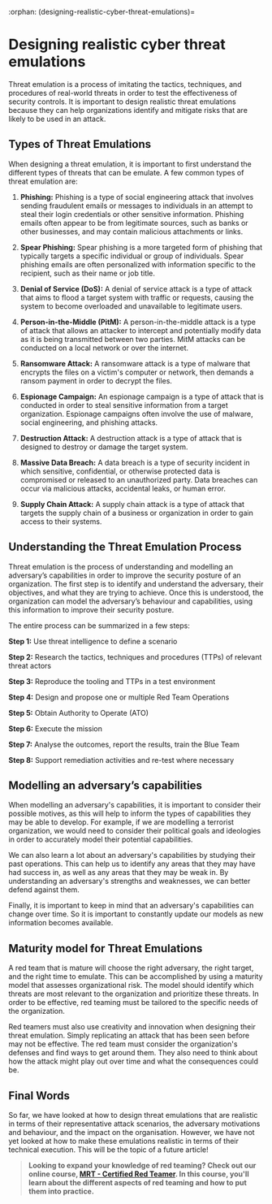 :orphan:
(designing-realistic-cyber-threat-emulations)=
# Designing realistic cyber threat emulations

Threat emulation is a process of imitating the tactics, techniques, and procedures of real-world threats in order to test the effectiveness of security controls. It is important to design realistic threat emulations because they can help organizations identify and mitigate risks that are likely to be used in an attack.

## Types of Threat Emulations

When designing a threat emulation, it is important to first understand the different types of threats that can be emulate. A few common types of threat emulation are:

1. **Phishing:** Phishing is a type of social engineering attack that involves sending fraudulent emails or messages to individuals in an attempt to steal their login credentials or other sensitive information. Phishing emails often appear to be from legitimate sources, such as banks or other businesses, and may contain malicious attachments or links.

2. **Spear Phishing:** Spear phishing is a more targeted form of phishing that typically targets a specific individual or group of individuals. Spear phishing emails are often personalized with information specific to the recipient, such as their name or job title.

3. **Denial of Service (DoS):** A denial of service attack is a type of attack that aims to flood a target system with traffic or requests, causing the system to become overloaded and unavailable to legitimate users.

4. **Person-in-the-Middle (PitM):** A person-in-the-middle attack is a type of attack that allows an attacker to intercept and potentially modify data as it is being transmitted between two parties. MitM attacks can be conducted on a  local network or over the internet.

5. **Ransomware Attack:** A ransomware attack is a type of malware that encrypts the files on a victim's computer or network, then demands a ransom payment in order to decrypt the files.

6. **Espionage Campaign:**  An espionage campaign is a type of attack that is conducted in order to steal sensitive information from a target organization. Espionage campaigns often involve the use of malware, social engineering, and phishing attacks. 

7. **Destruction Attack:** A destruction attack is a type of attack that is designed to destroy or damage the target system.

8. **Massive Data Breach:** A data breach is a type of security incident in which sensitive, confidential, or otherwise protected data is compromised or released to an unauthorized party. Data breaches can occur via malicious attacks, accidental leaks, or human error.

9. **Supply Chain Attack:** A supply chain attack is a type of attack that targets the supply chain of a business or organization in order to gain access to their systems.

## Understanding the Threat Emulation Process

Threat emulation is the process of understanding and modelling an adversary’s capabilities in order to improve the security posture of an organization. The first step is to identify and understand the adversary, their objectives, and what they are trying to achieve. Once this is understood, the organization can model the adversary’s behaviour and capabilities, using this information to improve their security posture.

The entire process can be summarized in a few steps:

**Step 1:** Use threat intelligence to define a scenario

**Step 2:** Research the tactics, techniques and procedures (TTPs) of relevant threat actors

**Step 3:** Reproduce the tooling and TTPs in a test environment

**Step 4:** Design and propose one or multiple Red Team Operations

**Step 5:** Obtain Authority to Operate (ATO)

**Step 6:** Execute the mission

**Step 7:** Analyse the outcomes, report the results, train the Blue Team

**Step 8:** Support remediation activities and re-test where necessary

## Modelling an adversary’s capabilities

When modelling an adversary's capabilities, it is important to consider their possible motives, as this will help to inform the types of capabilities they may be able to develop. For example, if we are modelling a terrorist organization, we would need to consider their political goals and ideologies in order to accurately model their potential capabilities.

We can also learn a lot about an adversary's capabilities by studying their past operations. This can help us to identify any areas that they may have had success in, as well as any areas that they may be weak in. By understanding an adversary's strengths and weaknesses, we can better defend against them.

Finally, it is important to keep in mind that an adversary's capabilities can change over time. So it  is important to constantly update our models as new information becomes available.

## Maturity model for Threat Emulations

A red team that is mature will choose the right adversary, the right target, and the right time to emulate. This can be accomplished by using a maturity model that assesses organizational risk. The model should identify which threats are most relevant to the organization and prioritize these threats. In order to be effective, red teaming must be tailored to the specific needs of the organization.

Red teamers must also use creativity and innovation when designing their threat emulation. Simply replicating an attack that has been seen before may not be effective. The red team must consider the organization's defenses and find ways to get around them. They also need to think about how the attack might play out over time and what the consequences could be.

## Final Words

So far, we have looked at how to design threat emulations that are realistic in terms of their representative attack scenarios, the adversary motivations and behaviour, and the impact on the organisation. However, we have not yet looked at how to make these emulations realistic in terms of their technical execution. This will be the topic of a future article!

> **Looking to expand your knowledge of red teaming? Check out our online course, [MRT - Certified Red Teamer](https://www.mosse-institute.com/certifications/mrt-certified-red-teamer.html). In this course, you'll learn about the different aspects of red teaming and how to put them into practice.**